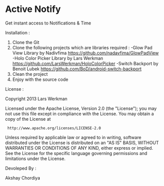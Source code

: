 Active Notify
============

Get instant access to Notifications & Time

Installation :

1. Clone the Git
2. Clone the following projects which are libraries required :
    -Glow Pad View Library by Nadivfima
    https://github.com/nadavfima/GlowPadView
    -Holo Color Picker Library by Lars Werkman
    https://github.com/LarsWerkman/HoloColorPicker
    -Switch Backport by Benoit Lubek
    https://github.com/BoD/android-switch-backport
3. Clean the project
4. Enjoy with the source code

License :

Copyright 2013 Lars Werkman

 Licensed under the Apache License, Version 2.0 (the "License");
 you may not use this file except in compliance with the License.
 You may obtain a copy of the License at

     http://www.apache.org/licenses/LICENSE-2.0

 Unless required by applicable law or agreed to in writing, software
 distributed under the License is distributed on an "AS IS" BASIS,
 WITHOUT WARRANTIES OR CONDITIONS OF ANY KIND, either express or implied.
 See the License for the specific language governing permissions and
 limitations under the License.

Devoleped By :

Akshay Chordiya
